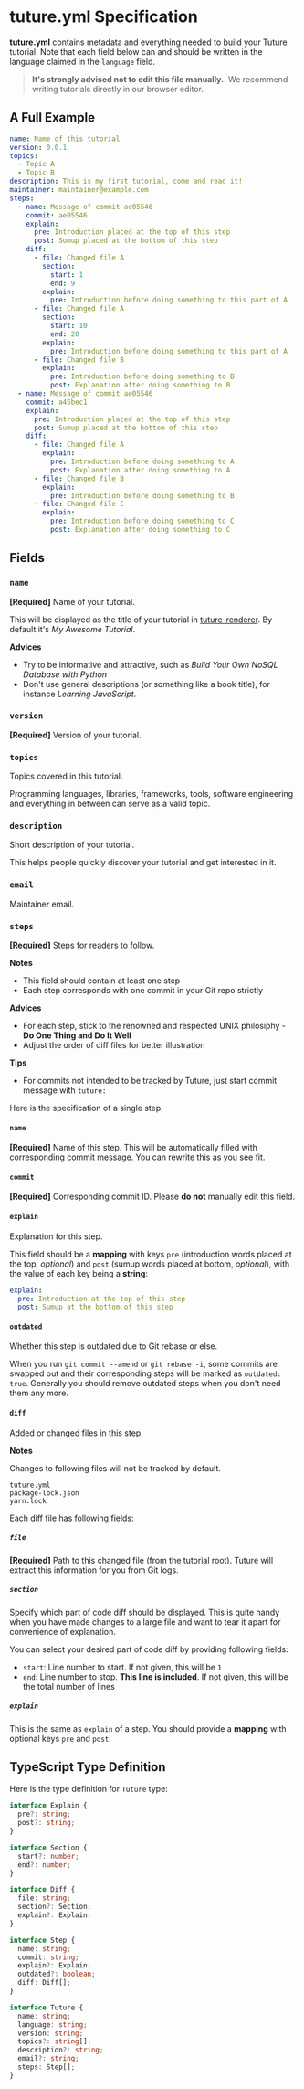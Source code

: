 # tuture.yml Specification

**tuture.yml** contains metadata and everything needed to build your Tuture tutorial. Note that each field below can and should be written in the language claimed in the `language` field.

> **It's strongly advised not to edit this file manually.**. We recommend writing tutorials directly in our browser editor.

## A Full Example

```yaml
name: Name of this tutorial
version: 0.0.1
topics:
  - Topic A
  - Topic B
description: This is my first tutorial, come and read it!
maintainer: maintainer@example.com
steps:
  - name: Message of commit ae05546
    commit: ae05546
    explain:
      pre: Introduction placed at the top of this step
      post: Sumup placed at the bottom of this step
    diff:
      - file: Changed file A
        section:
          start: 1
          end: 9
        explain:
          pre: Introduction before doing something to this part of A
      - file: Changed file A
        section:
          start: 10
          end: 20
        explain:
          pre: Introduction before doing something to this part of A
      - file: Changed file B
        explain:
          pre: Introduction before doing something to B
          post: Explanation after doing something to B
  - name: Message of commit ae05546
    commit: a45bec1
    explain:
      pre: Introduction placed at the top of this step
      post: Sumup placed at the bottom of this step
    diff:
      - file: Changed file A
        explain:
          pre: Introduction before doing something to A
          post: Explanation after doing something to A
      - file: Changed file B
        explain:
          pre: Introduction before doing something to B
      - file: Changed file C
        explain:
          pre: Introduction before doing something to C
          post: Explanation after doing something to C
```

## Fields

### `name`

**[Required]** Name of your tutorial.

This will be displayed as the title of your tutorial in [tuture-renderer](https://github.com/tutureproject/renderer). By default it's *My Awesome Tutorial*.

**Advices**

- Try to be informative and attractive, such as *Build Your Own NoSQL Database with Python*
- Don't use general descriptions (or something like a book title), for instance *Learning JavaScript*.

### `version`

**[Required]** Version of your tutorial.

### `topics`

Topics covered in this tutorial.

Programming languages, libraries, frameworks, tools, software engineering and everything in between can serve as a valid topic.

### `description`

Short description of your tutorial.

This helps people quickly discover your tutorial and get interested in it.

### `email`

Maintainer email.

### `steps`

**[Required]** Steps for readers to follow.

**Notes**

- This field should contain at least one step
- Each step corresponds with one commit in your Git repo strictly

**Advices**

- For each step, stick to the renowned and respected UNIX philosiphy - **Do One Thing and Do It Well**
- Adjust the order of diff files for better illustration

**Tips**

- For commits not intended to be tracked by Tuture, just start commit message with `tuture:`

Here is the specification of a single step.

#### `name`

**[Required]** Name of this step. This will be automatically filled with corresponding commit message. You can rewrite this as you see fit.

#### `commit`

**[Required]** Corresponding commit ID. Please **do not** manually edit this field.

#### `explain`

Explanation for this step.

This field should be a **mapping** with keys `pre` (introduction  words placed at the top, *optional*) and `post` (sumup words placed at bottom, *optional*), with the value of each key being a **string**:

```yaml
explain:
  pre: Introduction at the top of this step
  post: Sumup at the bottom of this step
```

#### `outdated`

Whether this step is outdated due to Git rebase or else.

When you run `git commit --amend` or `git rebase -i`, some commits are swapped out and their corresponding steps will be marked as `outdated: true`. Generally you should remove outdated steps when you don't need them any more.

#### `diff`

Added or changed files in this step.

**Notes**

Changes to following files will not be tracked by default.

```
tuture.yml
package-lock.json
yarn.lock
```

Each diff file has following fields:

##### `file`

**[Required]** Path to this changed file (from the tutorial root). Tuture will extract this information for you from Git logs.

##### `section`

Specify which part of code diff should be displayed. This is quite handy when you have made changes to a large file and want to tear it apart for convenience of explanation.

You can select your desired part of code diff by providing following fields:

- `start`: Line number to start. If not given, this will be `1`
- `end`: Line number to stop. **This line is included**. If not given, this will be the total number of lines

##### `explain`

This is the same as `explain` of a step. You should provide a  **mapping** with optional keys `pre` and `post`.

## TypeScript Type Definition

Here is the type definition for `Tuture` type:

```typescript
interface Explain {
  pre?: string;
  post?: string;
}

interface Section {
  start?: number;
  end?: number;
}

interface Diff {
  file: string;
  section?: Section;
  explain?: Explain;
}

interface Step {
  name: string;
  commit: string;
  explain?: Explain;
  outdated?: boolean;
  diff: Diff[];
}

interface Tuture {
  name: string;
  language: string;
  version: string;
  topics?: string[];
  description?: string;
  email?: string;
  steps: Step[];
}
```
